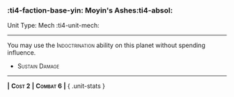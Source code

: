 ### :ti4-faction-base-yin: **Moyin's Ashes**:ti4-absol:

Unit Type: Mech :ti4-unit-mech:

---

You may use the <span style="font-variant:small-caps;">Indoctrination</span> ability on this planet without spending influence.

* <span style="font-variant:small-caps;">Sustain Damage</span> 

---

__|__ <span style="font-variant:small-caps;white-space: nowrap;">**Cost 2**</span> __|__ <span style="font-variant:small-caps;white-space: nowrap;">**Combat 6**</span> __|__
{ .unit-stats }
